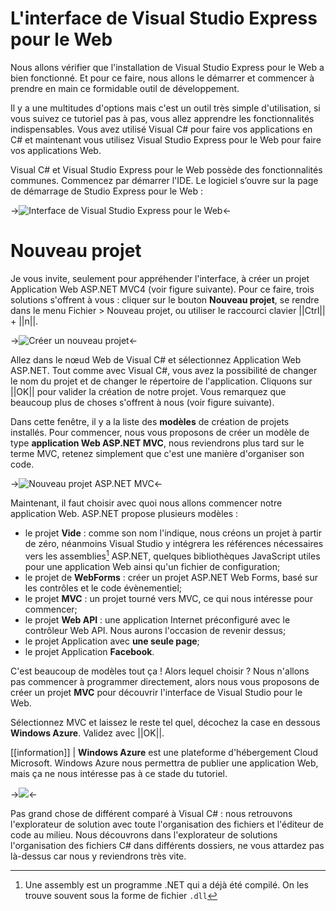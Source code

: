 # L'interface de Visual Studio Express pour le Web

Nous allons vérifier que l'installation de Visual Studio Express pour le Web a bien fonctionné. Et pour ce faire, nous allons le démarrer et commencer à prendre en main ce formidable outil de développement.

Il y a une multitudes d'options mais c'est un outil très simple d'utilisation, si vous suivez ce tutoriel pas à pas, vous allez apprendre les fonctionnalités indispensables. Vous avez utilisé Visual C# pour faire vos applications en C# et maintenant vous utilisez Visual Studio Express pour le Web pour faire vos applications Web. 

Visual C# et Visual Studio Express pour le Web possède des fonctionnalités communes. Commencez par démarrer l'IDE. Le logiciel s’ouvre sur la page de démarrage de Studio Express pour le Web :

->![Interface de Visual Studio Express pour le Web](/media/galleries/304/53d7b699-60f5-4a76-9e2e-089e6cbd07fa.png.960x960_q85.jpg)<-

# Nouveau projet

Je vous invite, seulement pour appréhender l'interface, à créer un projet Application Web ASP.NET MVC4 (voir figure suivante). Pour ce faire, trois solutions s'offrent à vous : cliquer sur le bouton **Nouveau projet**, se rendre dans le menu Fichier > Nouveau projet, ou utiliser le raccourci clavier ||Ctrl|| + ||n||.

->![Créer un nouveau projet](/media/galleries/304/5fcf2c36-ad10-40f4-9188-1f54d17f4d5d.png.960x960_q85.png)<-

Allez dans le nœud Web de Visual C# et sélectionnez Application Web ASP.NET. Tout comme avec Visual C#, vous avez la possibilité de changer le nom du projet et de changer le répertoire de l'application. Cliquons sur ||OK|| pour valider la création de notre projet. Vous remarquez que beaucoup plus de choses s'offrent à nous (voir figure suivante).

Dans cette fenêtre, il y a la liste des **modèles** de création de projets installés. Pour commencer, nous vous proposons de créer un modèle de type **application Web ASP.NET MVC**, nous reviendrons plus tard sur le terme MVC, retenez simplement que c'est une manière d'organiser son code.

->![Nouveau projet ASP.NET MVC](/media/galleries/304/9530afb5-899c-4241-a4ea-e985a611b6d3.png.960x960_q85.png)<-

Maintenant, il faut choisir avec quoi nous allons commencer notre application Web. ASP.NET propose plusieurs modèles :

- le projet **Vide** : comme son nom l'indique, nous créons un projet à partir de zéro, néanmoins Visual Studio y intégrera les références nécessaires vers les assemblies[^assemblies] ASP.NET, quelques bibliothèques JavaScript utiles pour une application Web ainsi qu'un fichier de configuration;
- le projet de **WebForms** : créer un projet ASP.NET Web Forms, basé sur les contrôles et le code évènementiel;
- le projet **MVC** : un projet tourné vers MVC, ce qui nous intéresse pour commencer;
- le projet **Web API** : une application Internet préconfiguré avec le contrôleur Web API. Nous aurons l'occasion de revenir dessus;
- le projet Application avec **une seule page**;
- le projet Application **Facebook**.

C'est beaucoup de modèles tout ça ! Alors lequel choisir ? Nous n'allons pas commencer à programmer directement, alors nous vous proposons de créer un projet **MVC** pour découvrir l'interface de Visual Studio pour le Web.

Sélectionnez MVC et laissez le reste tel quel, décochez la case en dessous **Windows Azure**. Validez avec ||OK||.

[[information]]
| **Windows Azure** est une plateforme d'hébergement Cloud Microsoft. Windows Azure nous permettra de publier une application Web, mais ça ne nous intéresse pas à ce stade du tutoriel.

->![](/media/galleries/304/7f5f3f00-add4-4e94-aa39-00d2159e1b28.png.960x960_q85.jpg)<-

Pas grand chose de différent comparé à Visual C# : nous retrouvons l'explorateur de solution avec toute l'organisation des fichiers et l'éditeur de code au milieu. Nous découvrons dans l'explorateur de solutions l'organisation des fichiers C# dans différents dossiers, ne vous attardez pas là-dessus car nous y reviendrons très vite.

[^assemblies]: Une assembly est un programme .NET qui a déjà été compilé. On les trouve souvent sous la forme de fichier `.dll`
